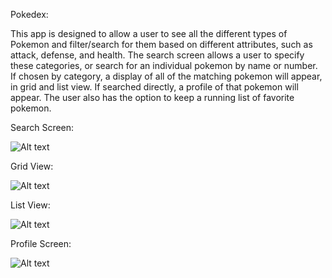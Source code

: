Pokedex:

This app is designed to allow a user to see all the different types of Pokemon and filter/search for them based on different attributes, such as attack, defense, and health. The search screen allows a user to specify these categories, or search for an individual pokemon by name or number. If chosen by category, a display of all of the matching pokemon will appear, in grid and list view. If searched directly, a profile of that pokemon will appear. The user also has the option to keep a running list of favorite pokemon. 

Search Screen: 


![Alt text](/screenshots/screenshot1.png?raw=true "Search Screen")


Grid View:

![Alt text](/screenshots/screenshot2.png?raw=true "Grid View")


List View:

![Alt text](/screenshots/screenshot3.png?raw=true "List View")


Profile Screen:

![Alt text](/screenshots/screenshot4.png?raw=true "Profile Screen")
